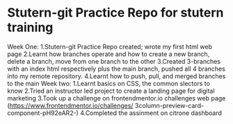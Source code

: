 ﻿# Stutern-git Practice Repo for stutern training
 Week One:
1.Stutern-git Practice Repo created; wrote my first html web page
2.Learnt how branches operate and how to create a new branch, delete a branch, move from one branch to the other
3.Created 3-branches with an index html respectively plus the main branch, pushed all 4 branches into my remote repository.
4.Learnt how to push, pull, and merged branches to the main
Week two:
1.Learnt basics on CSS, the common slectors to know
2.Tried an instructor led project to create a landing page for digital marketing
3.Took up a challenge on frontendmentor.io challenges web page                                                     (https://www.frontendmentor.io/challenges/        3column-preview-card-component-pH92eAR2-)
4.Completed the assinment on citrone dashboard






